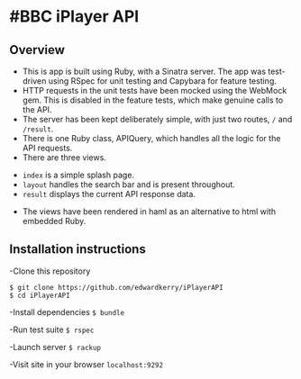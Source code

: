#BBC iPlayer API
=================

Overview
-------
- This is app is built using Ruby, with a Sinatra server. The app was test-driven using RSpec for unit testing and Capybara for feature testing.
- HTTP requests in the unit tests have been mocked using the WebMock gem. This is disabled in the feature tests, which make genuine calls to the API.
- The server has been kept deliberately simple, with just two routes, `/` and `/result`.
- There is one Ruby class, APIQuery, which handles all the logic for the API requests.
- There are three views.
* `index` is a simple splash page.
* `layout` handles the search bar and is present throughout.
* `result` displays the current API response data.
- The views have been rendered in haml as an alternative to html with embedded Ruby.

Installation instructions
-------

-Clone this repository
```
$ git clone https://github.com/edwardkerry/iPlayerAPI
$ cd iPlayerAPI
```

-Install dependencies
`$ bundle`

-Run test suite
`$ rspec`

-Launch server
`$ rackup`

-Visit site in your browser
`localhost:9292`
